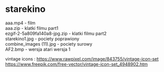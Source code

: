 # starekino
aaa.mp4 - film<br/>
aaa.zip - klatki filmu part1<br/>
ezgif-2-5a809fa140a8-jpg.zip - klatki filmu part2<br/>
starekino1.jpg - pociety poprawiony<br/>
combine_images (11).jpg - pociety surowy<br/>
AF2.bmp - wersja atari wersja 1<br/>

vintage icons :
https://www.rawpixel.com/image/843755/vintage-icon-set
https://www.freepik.com/free-vector/vintage-icon-set_4948902.htm

